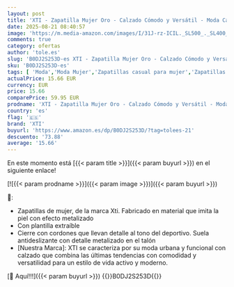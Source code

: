 ```yaml
---
layout: post
title: 'XTI - Zapatilla Mujer Oro - Calzado Cómodo y Versátil - Moda Casual - Modelo 14377901  Talla 40 '
date: 2025-08-21 08:40:57
image: 'https://m.media-amazon.com/images/I/31J-rz-ICIL._SL500_._SL400_.jpg'
comments: true
category: ofertas
author: 'tole.es'
slug: 'B0DJ2S253D-es XTI - Zapatilla Mujer Oro - Calzado Cómodo y Versátil -...'
sku: 'B0DJ2S253D-es'
tags: [ 'Moda','Moda Mujer','Zapatillas casual para mujer','Zapatillas deportivas y de moda para mujer','Zapatos para mujer','xti','zapatilla','🇪🇸', ]
actualPrice: 15.66 EUR
currency: EUR
price: 15.66
comparePrice: 59.95 EUR
prodname: 'XTI - Zapatilla Mujer Oro - Calzado Cómodo y Versátil - Moda Casual - Modelo 14377901  Talla 40 '
country: 'es'
flag: '🇪🇸'
brand: 'XTI'
buyurl: 'https://www.amazon.es/dp/B0DJ2S253D/?tag=tolees-21'
descuento: '73.88'
average: '15.66'
---
```


En este momento está [{{< param title >}}]({{< param buyurl >}}) en el siguiente enlace!

[![{{< param prodname >}}]({{< param image >}})]({{< param buyurl >}})

🔎:

- Zapatillas de mujer, de la marca Xti. Fabricado en material que imita la piel con efecto metalizado
- Con plantilla extraíble
- Cierre con cordones que llevan detalle al tono del deportivo. Suela antideslizante con detalle metalizado en el talón
- [Nuestra Marca]: XTI se caracteriza por su moda urbana y funcional con calzado que combina las últimas tendencias con comodidad y versatilidad para un estilo de vida activo y moderno.

[🛒 Aquí!!!]({{< param buyurl >}})
{{<world>}}B0DJ2S253D{{</world>}}
